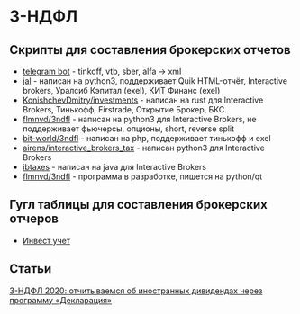 # 3-НДФЛ

## Скрипты для составления брокерских отчетов
  - [telegram bot](https://investor-declaration-3-ndfl.ru/) - tinkoff, vtb, sber, alfa -> xml
  - [jal](https://github.com/titov-vv/jal/blob/master/docs/README.ru.md) - написан на python3, поддерживает Quik HTML-отчёт, Interactive brokers, Уралсиб Кэпитал (exel), КИТ Финанс (exel)
  - [KonishchevDmitry/investments](https://github.com/KonishchevDmitry/investments) - написан на rust для Interactive Brokers, Тинькофф, Firstrade, Открытие Брокер, БКС.
  - [flmnvd/3ndfl](https://github.com/airens/interactive_brokers_tax) - написан на python3 для Interactive Brokers, не поддерживает фьючерсы, опционы, short, reverse split
  - [bit-world/3ndfl](https://github.com/bit-world/3ndfl) - написан на php, поддерживает тинькофф и exel
  - [airens/interactive_brokers_tax](https://github.com/airens/interactive_brokers_tax) - написан python3 для Interactive Brokers
  - [ibtaxes](https://github.com/igor58279/ibtaxes) - написан на java для Interactive Brokers
  - [flmnvd/3ndfl](https://github.com/flmnvd/3ndfl) - программа в разработке, пишется на python/qt

## Гугл таблицы для составления брокерских отчеров
- [Инвест учет](https://vc.ru/finance/194863-kak-ya-optimiziroval-podachu-3-ndfl-po-dividendam-s-pomoshchyu-google-tablic-teper-eto-5-10-minut-vmesto-neskolkih-chasov)

## Статьи
[3-НДФЛ 2020: отчитываемся об иностранных дивидендах через программу «Декларация»](https://journal.open-broker.ru/taxes/ndfl-otchityvaemsya-ob-inostrannyh-dividendah-cherez-programmu-deklaraciya/)
